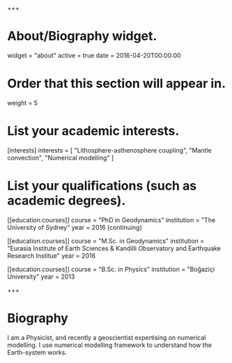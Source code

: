+++
# About/Biography widget.
widget = "about"
active = true
date = 2016-04-20T00:00:00

# Order that this section will appear in.
weight = 5

# List your academic interests.
[interests]
  interests = [
    "Lithosphere-asthenosphere coupling",
    "Mantle convection",
    "Numerical modelling"
  ]

# List your qualifications (such as academic degrees).
[[education.courses]]
  course = "PhD in Geodynamics"
  institution = "The University of Sydney"
  year = 2016 (continuing)

[[education.courses]]
  course = "M.Sc. in Geodynamics"
  institution = "Eurasia Institute of Earth Sciences & Kandilli Observatory and Earthquake Research Institue"
  year = 2016

[[education.courses]]
  course = "B.Sc. in Physics"
  institution = "Boğaziçi University"
  year = 2013
 
+++

# Biography

I am a Physicist, and recently a geoscientist expertising on numerical modelling. I use numerical modelling framework to understand how the Earth-system works.
